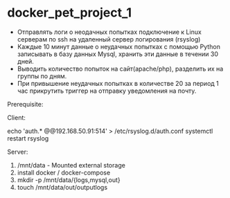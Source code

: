 # docker_pet_project_1


- Отправлять логи о неодачных попытках подключение к Linux серверам по ssh на удаленный сервер логирования (rsyslog)
- Каждые 10 минут данные о неудачных попытках с помощью Python записывать в базу данных Mysql, хранить эти данные в течении 30 дней.
- Выводить количество попыток на сайт(apache/php), разделить их на группы по дням.
- При привышение неудачных попытках в количестве 20 за период 1 час  прикрутить триггер на отправку уведомления на почту.




Prerequisite:



Client: 

echo 'auth.* @@192.168.50.91:514' > /etc/rsyslog.d/auth.conf
systemctl restart rsyslog




Server:

1) /mnt/data - Mounted external storage 
2) install docker / docker-compose
3) mkdir -p /mnt/data/{logs,mysql,out}
4) touch /mnt/data/out/outputlogs

